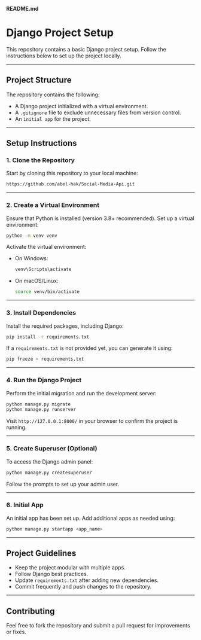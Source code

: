 **README.md**

# Django Project Setup

This repository contains a basic Django project setup. Follow the instructions below to set up the project locally.

---

## **Project Structure**
The repository contains the following:
- A Django project initialized with a virtual environment.
- A `.gitignore` file to exclude unnecessary files from version control.
- An `initial app` for the project.
  
---

## **Setup Instructions**

### 1. **Clone the Repository**
Start by cloning this repository to your local machine:
```bash
https://github.com/abel-hak/Social-Media-Api.git
```

---

### 2. **Create a Virtual Environment**
Ensure that Python is installed (version 3.8+ recommended). Set up a virtual environment:
```bash
python -m venv venv
```

Activate the virtual environment:
- On Windows:
    ```bash
    venv\Scripts\activate
    ```
- On macOS/Linux:
    ```bash
    source venv/bin/activate
    ```

---

### 3. **Install Dependencies**
Install the required packages, including Django:
```bash
pip install -r requirements.txt
```

If a `requirements.txt` is not provided yet, you can generate it using:
```bash
pip freeze > requirements.txt
```

---

### 4. **Run the Django Project**
Perform the initial migration and run the development server:
```bash
python manage.py migrate
python manage.py runserver
```

Visit `http://127.0.0.1:8000/` in your browser to confirm the project is running.

---

### 5. **Create Superuser (Optional)**
To access the Django admin panel:
```bash
python manage.py createsuperuser
```

Follow the prompts to set up your admin user.

---

### 6. **Initial App**
An initial app has been set up. Add additional apps as needed using:
```bash
python manage.py startapp <app_name>
```

---

## **Project Guidelines**
- Keep the project modular with multiple apps.
- Follow Django best practices.
- Update `requirements.txt` after adding new dependencies.
- Commit frequently and push changes to the repository.

---

## **Contributing**
Feel free to fork the repository and submit a pull request for improvements or fixes.
